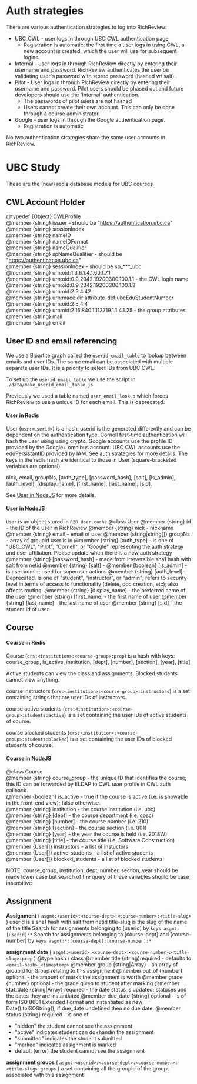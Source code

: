 # Auth strategies

There are various authentication strategies to log into RichReview:

- UBC_CWL - user logs in through UBC CWL authentication page
    + Registration is automatic: the first time a user logs in using CWL, a new account is created, which the user will use for subsequent logins.
- Internal - user logs in through RichReview directly by entering their username and password. RichReview authenticates the user be validating user's password with stored password (hashed w/ salt).
- Pilot - User logs in through RichReview directly by entering their username and password. Pilot users should be phased out and future developers should use the 'Internal' authentication.
    + The passwords of pilot users are not hashed
    + Users cannot create their own account. This can only be done through a course administrator.
- Google - user logs in through the Google authentication page.
    + Registration is automatic

No two authentication strategies share the same user accounts in RichReview. 

# UBC Study

These are the (new) redis database models for UBC courses

## CWL Account Holder

@typedef {Object} CWLProfile  
@member {string} issuer - should be "https://authentication.ubc.ca"  
@member {string} sessionIndex  
@member {string} nameID  
@member {string} nameIDFormat  
@member {string} nameQualifier  
@member {string} spNameQualifier - should be "https://authentication.ubc.ca"  
@member {string} sessionIndex - should be sp_***_ubc  
@member {string} urn:oid:1.3.6.1.4.1.60.1.7.1  
@member {string} urn:oid:0.9.2342.19200300.100.1.1 - the CWL login name  
@member {string} urn:oid:0.9.2342.19200300.100.1.3  
@member {string} urn:oid:2.5.4.42  
@member {string} urn:mace:dir:attribute-def:ubcEduStudentNumber  
@member {string} urn:oid:2.5.4.4  
@member {string} urn:oid:2.16.840.1.113719.1.1.4.1.25 - the group attributes  
@member {string} mail  
@member {string} email  

## User ID and email referencing

We use a Bipartite graph called the `userid_email_table` to lookup between emails and user IDs. The same email can be associated with multiple separate user IDs. It is a priority to select IDs from UBC CWL.

To set up the `userid_email_table` we use the script in `./data/make_userid_email_table.js`

Previously we used a table named `user_email_lookup` which forces RichReview to use a unique ID for each email. This is deprecated.

#### User in Redis

User (`usr:<userid>`) is a hash.
userid is the generated differently and can be dependent on the authentication type. Cornell first-time authentication will hash the user using using crypto. Google accounts use the profile ID provided by the Google+ omnibus account. UBC 
 CWL accounts use the eduPersistantID provided by IAM. See [auth strategies](#auth-strategies) for more details. The keys in the redis hash are identical to those in User (square-bracketed variables are optional): 

nick, email, groupNs, [auth_type], [password_hash], [salt], [is_admin], [auth_level], [display_name], [first_name], [last_name], [sid].

See [User in NodeJS](#User-in-NodeJS) for more details.

#### User in NodeJS

`User` is an object stored in `R2D.User.cache`
@class User
@member {string} id               - the ID of the user in RichReview
@member {string} nick             - nickname
@member {string} email            - email of user
@member {string|string[]} groupNs - array of groupid user is in
@member {string} [auth_type]      - is one of "UBC_CWL", "Pilot", "Cornell", or "Google" representing the auth strategy and user affiliation. Please update when there is a new auth strategy
@member {string} [password_hash]  - made from irreversible sha1 hash with salt from netid
@member {string} [salt]           -
@member {boolean} [is_admin]      - is user admin; used for superuser actions
@member {string} [auth_level]     - Deprecated. Is one of "student", "instructor", or "admin"; refers to security level in terms of access to functionality (delete, doc creation, etc); also affects routing.
@member {string} [display_name]   - the preferred name of the user
@member {string} [first_name]     - the first name of user
@member {string} [last_name]      - the last name of user
@member {string} [sid]            - the student id of user

## Course


#### Course in Redis

Course (`crs:<institution>:<course-group>:prop`) is a hash with keys:
course_group, is_active, institution, [dept], [number], [section], [year], [title]

Active students can view the class and assignments. Blocked students cannot view anything.

course instructors (`crs:<institution>:<course-group>:instructors`) is a set containing strings that are user IDs of instructors.

course active students (`crs:<institution>:<course-group>:students:active`) is a set containing the user IDs of active students of course.

course blocked students (`crs:<institution>:<course-group>:students:blocked`) is a set containing the user IDs of blocked students of course.

#### Course in NodeJS

@class Course  
@member {string} course_group - the unique ID that identifies the course; this ID can be forwarded by ELDAP to CWL user profile in CWL auth callback.  
@member {boolean} is_active   - true if the course is active (i.e. is showable in the front-end view); false otherwise.  
@member {string} institution  - the course institution (i.e. ubc)  
@member {string} [dept]       - the course department (i.e. cpsc)  
@member {string} [number]     - the course number  (i.e. 210)  
@member {string} [section]    - the course section (i.e. 001)  
@member {string} [year]       - the year the course is held (i.e. 2018W)  
@member {string} [title]      - the course title   (i.e. Software Construction)  
@member {User[]} instructors  - a list of instuctors  
@member {User[]} active_students  - a list of active students   
@member {User[]} blocked_students - a list of blocked students  

NOTE: course_group, institution, dept, number, section, year should be made lower case but search of the query of these variables should be case insensitive

## Assignment

**Assignment** ( `asgmt:<userid>:<course-dept>:<course-number>:<title-slug>` )
userid      is a sha1 hash with salt from netid
title-slug  is the slug of the name of the title
Search for assignments belonging to [userid] by `keys asgmt:[userid]:*`
Search for assignments belonging to [course-dept] and [course-number] by `keys asgmt:*:[course-dept]:[course-number]:*`

**assignment data** ( `asgmt:<userid>:<course-dept>:<course-number>:<title-slug>:prop` )
@type    hash / class
@member title     {string}required - defaults to `<email-hash>_<timestamp>`
@member group     {string|Array<string>} - an array of groupid for Group relating to this assignment
@member out_of    {number} optional - the amount of marks the assignment is worth
@member grade     {number} optional - the grade given to student after marking
@member stat_date {string|Array<string>} required - the date status is updated; statuses and the dates they are instantiated
@member due_date  {string} optional - is of form ISO 8601 Extended Format and instantiated as new Date().toISOString(); if due_date undefined then no due date.
@member status   {string} required - is one of
 -   "hidden"    the student cannot see the assignment
 -   "active"    indicates student can do+handin the assignment
 -   "submitted" indicates the student submitted
 -   "marked"    indicates assignment is marked
 -   default     (error) the student cannot see the assignment

**assignment groups** ( `asgmt:<userid>:<course-dept>:<course-number>:<title-slug>:groups` ) a set containing all the groupid of the groups associated with this assignment